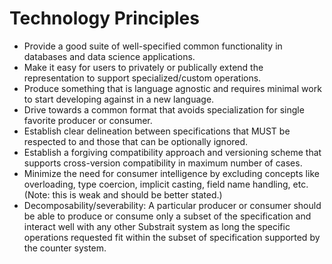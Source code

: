 # Technology Principles

* Provide a good suite of well-specified common functionality in databases and data science applications.
* Make it easy for users to privately or publically extend the representation to support specialized/custom operations.
* Produce something that is language agnostic and requires minimal work to start developing against in a new language.
* Drive towards a common format that avoids specialization for single favorite producer or consumer.
* Establish clear delineation between specifications that MUST be respected to and those that can be optionally ignored.
* Establish a forgiving compatibility approach and versioning scheme that supports cross-version compatibility in maximum number of cases.
* Minimize the need for consumer intelligence by excluding concepts like overloading, type coercion, implicit casting, field name handling, etc. (Note: this is weak and should be better stated.)
* Decomposability/severability: A particular producer or consumer should be able to produce or consume only a subset of the specification and interact well with any other Substrait system as long the specific operations requested fit within the subset of specification supported by the counter system.


